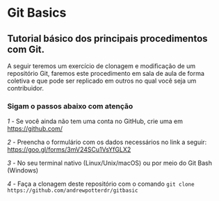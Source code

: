 # Git Basics

## Tutorial básico dos principais procedimentos com Git.

A seguir teremos um exercício de clonagem e modificação de um repositório Git, faremos este procedimento em sala de aula de forma coletiva e que pode ser replicado em outros no qual você seja um contribuidor.

### Sigam o passos abaixo com atenção

*1 -* Se você ainda não tem uma conta no GitHub, crie uma em https://github.com/

*2 -* Preencha o formulário com os dados necessários no link a seguir: https://goo.gl/forms/3mV24SCu1VsYfGLX2

*3 -* No seu terminal nativo (Linux/Unix/macOS) ou por meio do Git Bash (Windows)

*4 -* Faça a clonagem deste repositório com o comando `git clone https://github.com/andrewpotterdr/gitbasic`
